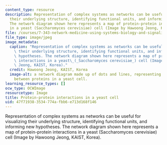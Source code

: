 ```yaml
---
content_type: resource
description: Representation of complex systems as networks can be useful for visualizing
  their underlying structure, identifying functional units, and informing new hypotheses.
  The network diagram shown here represents a map of protein-protein interactions
  in a yeast (Saccharomyces cerevisiae) cell (Image by Hawoong Jeong, KAIST, Korea).
file: /courses/7-343-network-medicine-using-systems-biology-and-signaling-networks-to-create-novel-cancer-therapeutics-fall-2012/47f719383534774afbb6e713d168f146_7-343f12.jpg
file_type: image/jpeg
image_metadata:
  caption: "Representation of complex systems as networks can be useful for visualizing\
    \ their underlying structure, identifying functional units, and informing new\
    \ hypotheses. The network diagram shown here represents a map of protein-protein\
    \ interactions in a yeast\_(_Saccharomyces cerevisiae_) cell (Image by Hawoong\
    \ Jeong, KAIST, Korea)."
  credit: Hawoong Jeong, KAIST, Korea
  image-alt: a network diagram made up of dots and lines, representing the interactions
    between proteins in a yeast cell.
learning_resource_types: []
ocw_type: OCWImage
resourcetype: Image
title: Protein-protein interactions in a yeast cell
uid: 47f71938-3534-774a-fbb6-e713d168f146
---
```

Representation of complex systems as networks can be useful for visualizing their underlying structure, identifying functional units, and informing new hypotheses. The network diagram shown here represents a map of protein-protein interactions in a yeast (Saccharomyces cerevisiae) cell (Image by Hawoong Jeong, KAIST, Korea).


